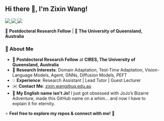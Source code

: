 ## Hi there 👋, I'm Zixin Wang!  

<p align="left">
  <a href="https://jo-wang.github.io/">
    <img src="https://img.shields.io/badge/Website-Portfolio-%23000000?logo=googlechrome&style=for-the-badge" />
  </a>
  <a href="https://www.linkedin.com/in/zixin-wang-6307811ab/">
    <img src="https://img.shields.io/badge/LinkedIn-Profile-blue?logo=linkedin&style=for-the-badge" />
  </a>
  <a href="https://scholar.google.com/citations?user=kee4cFgAAAAJ&hl=en">
    <img src="https://img.shields.io/badge/Google%20Scholar-Papers-0a66c2?logo=googlescholar&style=for-the-badge" />
  </a>
</p>

🚀 **Postdoctoral Research Fellow** | 📍 **The University of Queensland, Australia**


### 🔬 About Me
- 🏫 **Postdoctoral Research Fellow** at **CIRES, The University of Queensland, Australia**  
- 🎯 **Research Interests**: Domain Adaptation, Test-Time Adaptation, Vision-Language Models, Agent, GNNs, Diffusion Models, PEFT  
- 💡 **Experience**: Research Assistant | Lead Tutor | Guest Lecturer  
- ✉️ **Contact Me**: zixin.wang@uq.edu.au
- 🌟 **My English name isn't Jo!** I just got obsessed with JoJo’s Bizarre Adventure, made this GitHub name on a whim… and now I have to explain it for eternity.



⭐️ **Feel free to explore my repos & connect with me!** 🚀
